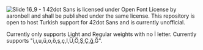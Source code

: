 
![Slide 16_9 - 1](https://github.com/user-attachments/assets/0f3c3849-406b-440f-82a7-f5e5d5f7234d)
42dot Sans is licensed under Open Font License by aaronbell and shall be published under the same license. This repository is open to host Turkish support for 42dot Sans and is currently unofficial.


Currently only supports Light and Regular weights with no İ letter. Currently supports "i,ı,u,ü,o,ö,ş,ç,I,Ü,Ö,Ş,Ç,ğ,Ğ".

